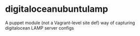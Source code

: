 digitaloceanubuntulamp
======================

A puppet module (not a Vagrant-level site def) way of capturing digitalocean LAMP server configs
